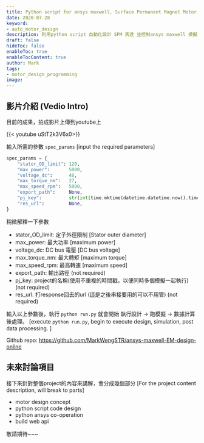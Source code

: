 ```yaml
---
title: Python script for ansys maxwell, Surface Permanent Magnet Motor design automation demo
date: 2020-07-28
keyword:
- auto_motor_design
description: 利用python script 自動化設計 SPM 馬達 並控制ansys maxwell 模擬。
draft: false
hideToc: false
enableToc: true
enableTocContent: true
author: Mark
tags:
- motor_design_programming
image:
---
```


## 影片介紹 (Vedio Intro)

目前的成果，拍成影片上傳到youtube上 

 {{< youtube uStT2k3V6x0>}}



輸入所需的參數 `spec_params` [input the required parameters]

```python
spec_params = {
    "stator_OD_limit": 120,
    "max_power":       5000,
    "voltage_dc":      48,
    "max_torque_nm":   27,
    "max_speed_rpm":   5000,
    "export_path":     None,
    "pj_key":          str(int(time.mktime(datetime.datetime.now().timetuple()))),
    "res_url":         None,
}

```

稍微解釋一下參數

- stator_OD_limit: 定子外徑限制 [Stator outer diameter]
- max_power: 最大功率 [maximum power]
- voltage_dc: DC bus 電壓 [DC bus voltage]
- max_torque_nm: 最大轉矩 [maximum torque]
- max_speed_rpm: 最高轉速 [maximum speed]
- export_path: 輸出路徑 (not required)
- pj_key: project的名稱(使用不重複的時間戳，以便同時多個模擬一起執行) (not required)
- res_url: 打response回去的url (這是之後串接要用的可以不用管) (not required)

輸入以上參數後，執行 `python run.py` 就會開始 執行設計 -> 跑模擬 -> 數據計算後處理。 [execute `python run.py`, begin to execute design, simulation, post data processing. ]

Github repo: https://github.com/MarkWengSTR/ansys-maxwell-EM-design-online

## 未來討論項目

接下來針對整個project的內容來講解，會分成幾個部分 [For the project content description, will break to parts]

- motor design concept
- python script code design
- python ansys co-operation
- build web api

敬請期待~~~



